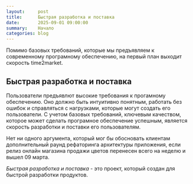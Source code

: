 ```yaml
---
layout:     post
title:      Быстрая разработка и поставка
date:       2025-09-01 09:00:00
summary:    Начало
categories: blog
---
```


Помимо базовых требований, которые мы предъявляем к современному програмному обеспечению, на первый план выходит скорость time2market.

## Быстрая разработка и поставка

Пользователи предъявлют высокие требования к прогамному обеспечению. Оно должно быть интуитивно понятным, работать без ошибок и справляться с нагрузками, которые могут создать его пользователи.
С учетом базовых требований, ключевым качеством, которое может сделать програмное обеспечение успешным, является скорость разработки и поставки его пользователям.  
  
Нет ни одного аргумента, который мог бы обосновать клиентам дополнительный раунд рефаторинга архитектуры приложения, если релиз онлайн магазина продажи цветов перенесен всего на неделю и вышел 09 марта.  
  
_Быстрая разработка и поставка_ - это проект, который создан для быстрой разработки продуктов.